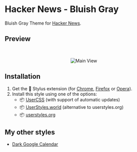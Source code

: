 # Hacker News - Bluish Gray

Bluish Gray Theme for [Hacker News](https://news.ycombinator.com/).

## Preview

<br />
<p align="center">
  <img src="/images/main_view.png" alt="Main View">

## Installation

1. Get the 🎨 Stylus extension (for [Chrome](https://chrome.google.com/webstore/detail/stylus/clngdbkpkpeebahjckkjfobafhncgmne), [Firefox](https://addons.mozilla.org/en-US/firefox/addon/styl-us/) or [Opera](https://addons.opera.com/en-gb/extensions/details/stylus/)).
2. Install this style using one of the options:
    * 📦 [UserCSS](https://github.com/pyxelr/hacker-news-bluish-gray/raw/master/HackerNews-BluishGray.user.css) (with support of automatic updates)
    * 📦 [UserStyles.world](https://userstyles.world/style/733/hacker-news-bluish-gray) (alternative to userstyles.org)
    * 📦 [userstyles.org](https://userstyles.org/styles/157400/hacker-news-bluish-gray-2020)

## My other styles
  
* [Dark Google Calendar](https://github.com/pyxelr/dark-google-calendar)
